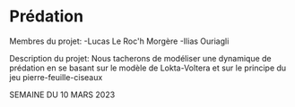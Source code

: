 # Prédation
  Membres du projet:
    -Lucas Le Roc'h Morgère
    -Ilias Ouriagli
    
  Description du projet:
    Nous tacherons de modéliser une dynamique de prédation en se basant sur le modèle de Lokta-Voltera et sur le principe du jeu pierre-feuille-ciseaux
    
 SEMAINE DU 10 MARS 2023

